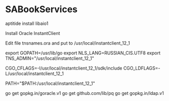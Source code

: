 # SABookServices

aptitide install libaio1

Install Oracle InstantClient

Edit file tnsnames.ora and put to /usr/local/instantclient_12_1

export GOPATH=/usr/lib/go
export NLS_LANG=RUSSIAN_CIS.UTF8
export TNS_ADMIN="/usr/local/instantclient_12_1"

CGO_CFLAGS=-I/usr/local/instantclient_12_1/sdk/include
CGO_LDFLAGS=-L/usr/local/instantclient_12_1

PATH="$PATH:/usr/local/instantclient_12_1"

go get gopkg.in/goracle.v1
go get github.com/lib/pq
go get gopkg.in/ldap.v1


